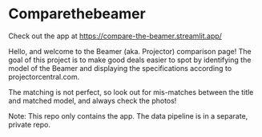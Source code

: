 # Comparethebeamer

Check out the app at https://compare-the-beamer.streamlit.app/

Hello, and welcome to the Beamer (aka. Projector) comparison page! The goal of this project is to make good deals easier to spot by identifying the model of the Beamer and displaying the specifications according to projectorcentral.com. 

The matching is not perfect, so look out for mis-matches between the title and matched model, and always check the photos! 

Note: This repo only contains the app. The data pipeline is in a separate, private repo.